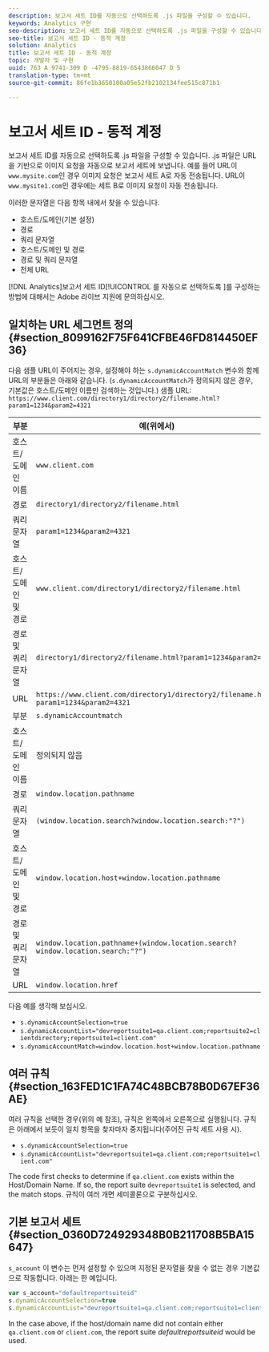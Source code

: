 ```yaml
---
description: 보고서 세트 ID를 자동으로 선택하도록 .js 파일을 구성할 수 있습니다.
keywords: Analytics 구현
seo-description: 보고서 세트 ID를 자동으로 선택하도록 .js 파일을 구성할 수 있습니다.
seo-title: 보고서 세트 ID - 동적 계정
solution: Analytics
title: 보고서 세트 ID - 동적 계정
topic: 개발자 및 구현
uuid: 763 A 9741-309 D -4795-8819-6543866047 D 5
translation-type: tm+mt
source-git-commit: 86fe1b3650100a05e52fb2102134fee515c871b1

---
```



# 보고서 세트 ID - 동적 계정

보고서 세트 ID를 자동으로 선택하도록 .js 파일을 구성할 수 있습니다. .js 파일은 URL을 기반으로 이미지 요청을 자동으로 보고서 세트에 보냅니다. 예를 들어 URL이 `www.mysite.com`인 경우 이미지 요청은 보고서 세트 A로 자동 전송됩니다. URL이 `www.mysite1.com`인 경우에는 세트 B로 이미지 요청이 자동 전송됩니다.

이러한 문자열은 다음 항목 내에서 찾을 수 있습니다.

* 호스트/도메인(기본 설정)
* 경로
* 쿼리 문자열
* 호스트/도메인 및 경로
* 경로 및 쿼리 문자열
* 전체 URL

[!DNL Analytics]보고서 세트 ID[!UICONTROL 를 자동으로 선택하도록 ]를 구성하는 방법에 대해서는 Adobe 라이브 지원에 문의하십시오.

## 일치하는 URL 세그먼트 정의 {#section_8099162F75F641CFBE46FD814450EF36}

다음 샘플 URL이 주어지는 경우, 설정해야 하는 `s.dynamicAccountMatch` 변수와 함께 URL의 부분들은 아래와 같습니다. (`s.dynamicAccountMatch`가 정의되지 않은 경우, 기본값은 호스트/도메인 이름만 검색하는 것입니다.)
샘플 URL: `https://www.client.com/directory1/directory2/filename.html?param1=1234&param2=4321`

| 부분 | 예(위에서) |
|---|---|
| 호스트/도메인 이름 | `www.client.com` |
| 경로 | `directory1/directory2/filename.html` |
| 쿼리 문자열 | `param1=1234&param2=4321` |
| 호스트/도메인 및 경로 | `www.client.com/directory1/directory2/filename.html` |
| 경로 및 쿼리 문자열 | `directory1/directory2/filename.html?param1=1234&param2=4321` |
| URL | `https://www.client.com/directory1/directory2/filename.html?param1=1234&param2=4321` |
| 부분 | `s.dynamicAccountmatch` |
| 호스트/도메인 이름 | 정의되지 않음 |
| 경로 | `window.location.pathname` |
| 쿼리 문자열 | `(window.location.search?window.location.search:"?")` |
| 호스트/도메인 및 경로 | `window.location.host+window.location.pathname` |
| 경로 및 쿼리 문자열 | `window.location.pathname+(window.location.search?window.location.search:"?")` |
| URL | `window.location.href` |

다음 예를 생각해 보십시오.

* `s.dynamicAccountSelection=true`
* `s.dynamicAccountList="devreportsuite1=qa.client.com;reportsuite2=clientdirectory;reportsuite1=client.com"`
* `s.dynamicAccountMatch=window.location.host+window.location.pathname`

## 여러 규칙 {#section_163FED1C1FA74C48BCB78B0D67EF36AE}

여러 규칙을 선택한 경우(위의 예 참조), 규칙은 왼쪽에서 오른쪽으로 실행됩니다. 규칙은 아래에서 보듯이 일치 항목을 찾자마자 중지됩니다(주어진 규칙 세트 사용 시).

* `s.dynamicAccountSelection=true`
* `s.dynamicAccountList="devreportsuite1=qa.client.com;reportsuite1=client.com"`

The code first checks to determine if `qa.client.com` exists within the Host/Domain Name. If so, the report suite `devreportsuite1` is selected, and the match stops. 규칙이 여러 개면 세미콜론으로 구분하십시오.

##  기본 보고서 세트 {#section_0360D724929348B0B211708B5BA15647}

`s_account` 이 변수는 먼저 설정할 수 있으며 지정된 문자열을 찾을 수 없는 경우 기본값으로 작동합니다. 아래는 한 예입니다.

```javascript
var s_account="defaultreportsuiteid" 
s.dynamicAccountSelection=true 
s.dynamicAccountList="devreportsuite1=qa.client.com;reportsuite1=client.com" 
```

In the case above, if the host/domain name did not contain either `qa.client.com` or `client.com`, the report suite *defaultreportsuiteid* would be used.
